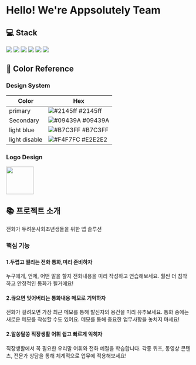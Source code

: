 <h1> Hello! We're Appsolutely Team

## 💻 Stack
<div style={display:flex}>
<img src="https://img.shields.io/badge/Firebase-FFCA28?style=flat-square&logo=firebase&logoColor=white"/>
<img src="https://img.shields.io/badge/Dart-0175C2?style=flat-square&logo=Dart&logoColor=white"/>
  <img src="https://img.shields.io/badge/Flutter-02569B?style=flat-square&logo=Flutter&logoColor=white"/>
 <img src="https://img.shields.io/badge/Kotlin-7F52FF?style=flat-square&logo=Kotlin&logoColor=orange"/>
   <img src="https://img.shields.io/badge/Github-181717?style=flat-square&logo=Github&logoColor=white"/>
   <img src="https://img.shields.io/badge/Figma-F24E1E?style=flat-square&logo=Figma&logoColor=white"/>
</div>
  
  ## 🎨 Color Reference
  <h3> Design System</h3>

| Color             | Hex                                                                |
| ----------------- | ------------------------------------------------------------------ |
| primary | ![#2145ff](https://via.placeholder.com/10/2145ff?text=+) #2145ff |
| Secondary | ![#09439A](https://via.placeholder.com/10/09439A?text=+) #09439A |
| light blue | ![#B7C3FF](https://via.placeholder.com/10/B7C3FF?text=+) #B7C3FF |
| light disable | ![#F4F7FC](https://via.placeholder.com/10/E2E2E2?text=+) #E2E2E2 |
  
  <h3> Logo Design</h3>
  <img src=https://user-images.githubusercontent.com/96922342/218287272-2ac757a9-d64a-41c2-9808-c4bf2f3f55b3.png?,width="150" height="75"/>
   

 <div><h2>📚 프로젝트 소개 </div>
   
   전화가 두려운사회초년생들을 위한 앱 솔루션
   
   <h3>핵심 기능<h3>
     <h4>1.두렵고 떨리는 전화 통화,미리 준비하자</h4>
       누구에게, 언제, 어떤 말을 할지 전화내용을 미리 작성하고 연습해보세요. 훨씬 더 침착하고 안정적인 통화가 될거에요!
     <h4>2.끊으면 잊어버리는 통화내용 메모로 기억하자</h4>
       전화가 걸려오면 가장 최근 메모를 통해 발신자의 용건을 미리 유추보세요. 통화 중에는 새로운 메모를 작성할 수도 있어요. 메모를 통해 중요한 업무사항을 놓치지 마세요!
     <h4>2.알쏭달쏭 직장생활 어휘 쉽고 빠르게 익히자</h4>
       직장생활에서 꼭 필요한 우리말 어휘와 전화 예절을 학습합니다. 각종 퀴즈, 동영상 콘텐츠, 전문가 상담을 통해 체계적으로 업무에 적용해보세요!
